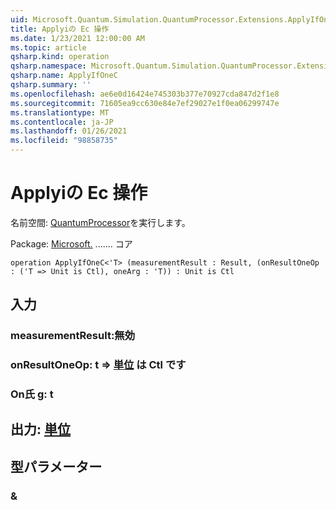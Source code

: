 ```yaml
---
uid: Microsoft.Quantum.Simulation.QuantumProcessor.Extensions.ApplyIfOneC
title: Applyiの Ec 操作
ms.date: 1/23/2021 12:00:00 AM
ms.topic: article
qsharp.kind: operation
qsharp.namespace: Microsoft.Quantum.Simulation.QuantumProcessor.Extensions
qsharp.name: ApplyIfOneC
qsharp.summary: ''
ms.openlocfilehash: ae6e0d16424e745303b377e70927cda847d2f1e8
ms.sourcegitcommit: 71605ea9cc630e84e7ef29027e1f0ea06299747e
ms.translationtype: MT
ms.contentlocale: ja-JP
ms.lasthandoff: 01/26/2021
ms.locfileid: "98858735"
---
```

# <a name="applyifonec-operation"></a>Applyiの Ec 操作

名前空間: [QuantumProcessor](xref:Microsoft.Quantum.Simulation.QuantumProcessor.Extensions)を実行します。

Package: [Microsoft.](https://nuget.org/packages/Microsoft.Quantum.QSharp.Core) ....... コア




```qsharp
operation ApplyIfOneC<'T> (measurementResult : Result, (onResultOneOp : ('T => Unit is Ctl), oneArg : 'T)) : Unit is Ctl
```


## <a name="input"></a>入力

### <a name="measurementresult--__invalidresult__"></a>measurementResult:__無効 <Result>__




### <a name="onresultoneop--t--unit--is-ctl"></a>onResultOneOp: t => [単位](xref:microsoft.quantum.lang-ref.unit)  は Ctl です




### <a name="onearg--t"></a>On氏 g: t





## <a name="output--unit"></a>出力: [単位](xref:microsoft.quantum.lang-ref.unit)



## <a name="type-parameters"></a>型パラメーター

### <a name="t"></a>&

